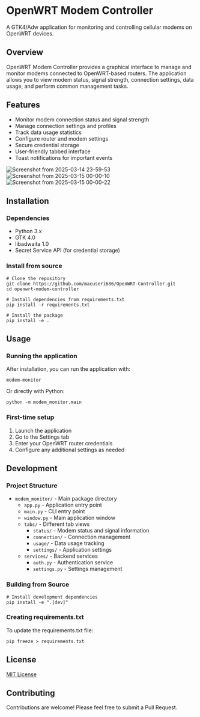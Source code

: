 # OpenWRT Modem Controller

A GTK4/Adw application for monitoring and controlling cellular modems on OpenWRT devices.

## Overview

OpenWRT Modem Controller provides a graphical interface to manage and monitor modems connected to OpenWRT-based routers. The application allows you to view modem status, signal strength, connection settings, data usage, and perform common management tasks.

## Features

- Monitor modem connection status and signal strength
- Manage connection settings and profiles
- Track data usage statistics
- Configure router and modem settings
- Secure credential storage
- User-friendly tabbed interface
- Toast notifications for important events

![Screenshot from 2025-03-14 23-59-53](https://github.com/user-attachments/assets/bff80ecf-51ed-425f-8c7f-55fc5ad26292)
![Screenshot from 2025-03-15 00-00-10](https://github.com/user-attachments/assets/266c6da4-cf79-45fc-ba9b-c82827c508d2)
![Screenshot from 2025-03-15 00-00-22](https://github.com/user-attachments/assets/a3e487ed-93c7-4d6c-816c-01fddc4d4b3a)

## Installation

### Dependencies

- Python 3.x
- GTK 4.0
- libadwaita 1.0
- Secret Service API (for credential storage)

### Install from source

```
# Clone the repository
git clone https://github.com/macuseri686/OpenWRT-Controller.git
cd openwrt-modem-controller

# Install dependencies from requirements.txt
pip install -r requirements.txt

# Install the package
pip install -e .
```

## Usage

### Running the application

After installation, you can run the application with:

```
modem-monitor
```

Or directly with Python:

```
python -m modem_monitor.main
```

### First-time setup

1. Launch the application
2. Go to the Settings tab
3. Enter your OpenWRT router credentials
4. Configure any additional settings as needed

## Development

### Project Structure

- `modem_monitor/` - Main package directory
  - `app.py` - Application entry point
  - `main.py` - CLI entry point
  - `window.py` - Main application window
  - `tabs/` - Different tab views
    - `status/` - Modem status and signal information
    - `connection/` - Connection management
    - `usage/` - Data usage tracking
    - `settings/` - Application settings
  - `services/` - Backend services
    - `auth.py` - Authentication service
    - `settings.py` - Settings management

### Building from Source

```
# Install development dependencies
pip install -e ".[dev]"
```

### Creating requirements.txt

To update the requirements.txt file:

```
pip freeze > requirements.txt
```

## License

[MIT License](LICENSE)

## Contributing

Contributions are welcome! Please feel free to submit a Pull Request.
